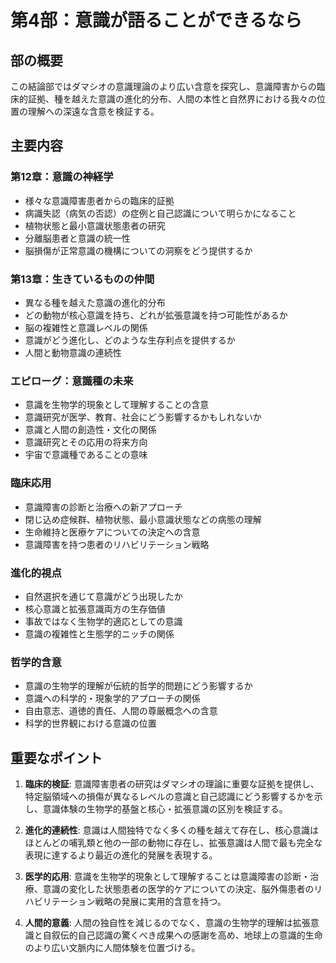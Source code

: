 # 第4部：意識が語ることができるなら

## 部の概要
この結論部ではダマシオの意識理論のより広い含意を探究し、意識障害からの臨床的証拠、種を越えた意識の進化的分布、人間の本性と自然界における我々の位置の理解への深遠な含意を検証する。

## 主要内容

### 第12章：意識の神経学
- 様々な意識障害患者からの臨床的証拠
- 病識失認（病気の否認）の症例と自己認識について明らかになること
- 植物状態と最小意識状態患者の研究
- 分離脳患者と意識の統一性
- 脳損傷が正常意識の機構についての洞察をどう提供するか

### 第13章：生きているものの仲間
- 異なる種を越えた意識の進化的分布
- どの動物が核心意識を持ち、どれが拡張意識を持つ可能性があるか
- 脳の複雑性と意識レベルの関係
- 意識がどう進化し、どのような生存利点を提供するか
- 人間と動物意識の連続性

### エピローグ：意識種の未来
- 意識を生物学的現象として理解することの含意
- 意識研究が医学、教育、社会にどう影響するかもしれないか
- 意識と人間の創造性・文化の関係
- 意識研究とその応用の将来方向
- 宇宙で意識種であることの意味

### 臨床応用
- 意識障害の診断と治療への新アプローチ
- 閉じ込め症候群、植物状態、最小意識状態などの病態の理解
- 生命維持と医療ケアについての決定への含意
- 意識障害を持つ患者のリハビリテーション戦略

### 進化的視点
- 自然選択を通じて意識がどう出現したか
- 核心意識と拡張意識両方の生存価値
- 事故ではなく生物学的適応としての意識
- 意識の複雑性と生態学的ニッチの関係

### 哲学的含意
- 意識の生物学的理解が伝統的哲学的問題にどう影響するか
- 意識への科学的・現象学的アプローチの関係
- 自由意志、道徳的責任、人間の尊厳概念への含意
- 科学的世界観における意識の位置

## 重要なポイント

1. **臨床的検証**: 意識障害患者の研究はダマシオの理論に重要な証拠を提供し、特定脳領域への損傷が異なるレベルの意識と自己認識にどう影響するかを示し、意識体験の生物学的基盤と核心・拡張意識の区別を検証する。

2. **進化的連続性**: 意識は人間独特でなく多くの種を越えて存在し、核心意識はほとんどの哺乳類と他の一部の動物に存在し、拡張意識は人間で最も完全な表現に達するより最近の進化的発展を表現する。

3. **医学的応用**: 意識を生物学的現象として理解することは意識障害の診断・治療、意識の変化した状態患者の医学的ケアについての決定、脳外傷患者のリハビリテーション戦略の発展に実用的含意を持つ。

4. **人間的意義**: 人間の独自性を減じるのでなく、意識の生物学的理解は拡張意識と自叙伝的自己認識の驚くべき成果への感謝を高め、地球上の意識的生命のより広い文脈内に人間体験を位置づける。
